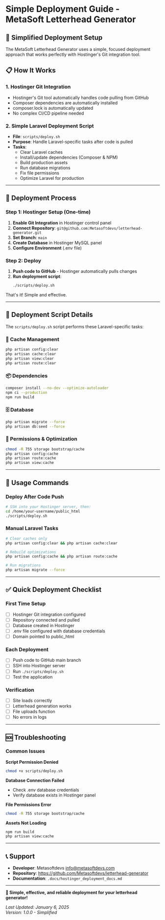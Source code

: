 # Simple Deployment Guide - MetaSoft Letterhead Generator

## 🎯 Simplified Deployment Setup

The MetaSoft Letterhead Generator uses a simple, focused deployment approach that works perfectly with Hostinger's Git integration tool.

## 📋 How It Works

### 1. **Hostinger Git Integration**
- Hostinger's Git tool automatically handles code pulling from GitHub
- Composer dependencies are automatically installed
- composer.lock is automatically updated
- No complex CI/CD pipeline needed

### 2. **Simple Laravel Deployment Script**
- **File**: `scripts/deploy.sh`
- **Purpose**: Handle Laravel-specific tasks after code is pulled
- **Tasks**:
  - Clear Laravel caches
  - Install/update dependencies (Composer & NPM)
  - Build production assets
  - Run database migrations
  - Fix file permissions
  - Optimize Laravel for production

---

## 🚀 Deployment Process

### Step 1: Hostinger Setup (One-time)
1. **Enable Git Integration** in Hostinger control panel
2. **Connect Repository**: `git@github.com:Metasoftdevs/letterhead-generator.git`
3. **Set Branch**: `main`
4. **Create Database** in Hostinger MySQL panel
5. **Configure Environment** (.env file)

### Step 2: Deploy
1. **Push code to GitHub** - Hostinger automatically pulls changes
2. **Run deployment script**:
   ```bash
   ./scripts/deploy.sh
   ```

That's it! Simple and effective.

---

## 📝 Deployment Script Details

The `scripts/deploy.sh` script performs these Laravel-specific tasks:

### 🧹 Cache Management
```bash
php artisan config:clear
php artisan cache:clear
php artisan view:clear
php artisan route:clear
```

### 📦 Dependencies
```bash
composer install --no-dev --optimize-autoloader
npm ci --production
npm run build
```

### 🗄️ Database
```bash
php artisan migrate --force
php artisan db:seed --force
```

### 🔐 Permissions & Optimization
```bash
chmod -R 755 storage bootstrap/cache
php artisan config:cache
php artisan route:cache
php artisan view:cache
```

---

## 🔧 Usage Commands

### Deploy After Code Push
```bash
# SSH into your Hostinger server, then:
cd /home/your-username/public_html
./scripts/deploy.sh
```

### Manual Laravel Tasks
```bash
# Clear caches only
php artisan config:clear && php artisan cache:clear

# Rebuild optimizations
php artisan config:cache && php artisan route:cache

# Run migrations
php artisan migrate --force
```

---

## ✅ Quick Deployment Checklist

### First Time Setup
- [ ] Hostinger Git integration configured
- [ ] Repository connected and pulled
- [ ] Database created in Hostinger
- [ ] .env file configured with database credentials
- [ ] Domain pointed to public_html

### Each Deployment
- [ ] Push code to GitHub main branch
- [ ] SSH into Hostinger server
- [ ] Run `./scripts/deploy.sh`
- [ ] Test the application

### Verification
- [ ] Site loads correctly
- [ ] Letterhead generation works
- [ ] File uploads function
- [ ] No errors in logs

---

## 🆘 Troubleshooting

### Common Issues

**Script Permission Denied**
```bash
chmod +x scripts/deploy.sh
```

**Database Connection Failed**
- Check .env database credentials
- Verify database exists in Hostinger panel

**File Permissions Error**
```bash
chmod -R 755 storage bootstrap/cache
```

**Assets Not Loading**
```bash
npm run build
php artisan view:cache
```

---

## 📞 Support

- **Developer**: Metasoftdevs <info@metasoftdevs.com>
- **Repository**: https://github.com/Metasoftdevs/letterhead-generator
- **Documentation**: `.docs/hostinger_deployment_docs.md`

---

**🎉 Simple, effective, and reliable deployment for your letterhead generator!**

*Last Updated: January 6, 2025*  
*Version: 1.0.0 - Simplified*
